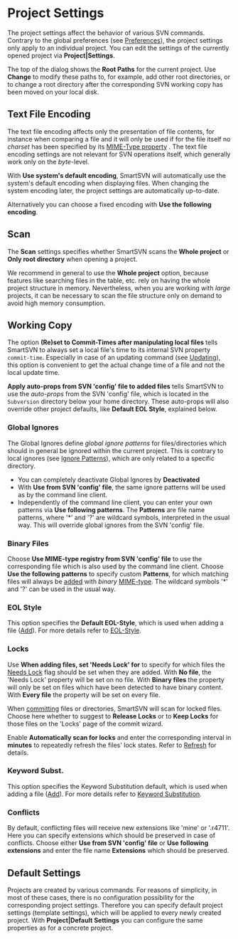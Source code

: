 # Project Settings

The project settings affect the behavior of various SVN commands.
Contrary to the global preferences (see
[Preferences](Preferences.md#Preferences-preferences)), the
project settings only apply to an individual project. You can edit the
settings of the currently opened project via **Project\|Settings**.

The top of the dialog shows the **Root Paths** for the current project.
Use **Change** to modify these paths to, for example, add other root
directories, or to change a root directory after the corresponding SVN
working copy has been moved on your local disk.

## Text File Encoding

The text file encoding affects only the presentation of file contents,
for instance when comparing a file and it will only be used if for the
file itself no *charset* has been specified by its [MIME-Type property](MIME-Type.md#MIME-Type-commands.mime-type) . The
text file encoding settings are not relevant for SVN operations itself,
which generally work only on the *byte*-level.

With **Use system's default encoding**, SmartSVN will automatically use
the system's default encoding when displaying files. When changing the
system encoding later, the project settings are automatically
up-to-date.

Alternatively you can choose a fixed encoding with **Use the following
encoding**.

## Scan

The **Scan** settings specifies whether SmartSVN scans the **Whole
project** or **Only root directory** when opening a project.

We recommend in general to use the **Whole project** option, because
features like searching files in the table, etc. rely on having the
whole project structure in memory. Nevertheless, when you are working
with *large* projects, it can be necessary to scan the file structure
only on demand to avoid high memory consumption.

## Working Copy

The option **(Re)set to Commit-Times after manipulating local files**
tells SmartSVN to always set a local file's time to its internal SVN
property `commit-time`. Especially in case of an updating command (see
[Updating](Updating.md#Updating-commands.updating)), this
option is convenient to get the actual change time of a file and not the
local update time.

**Apply auto-props from SVN 'config' file to added files** tells
SmartSVN to use the *auto-props* from the SVN 'config' file, which is
located in the `Subversion` directory below your home directory. These
auto-props will also override other project defaults, like **Default EOL
Style**, explained below.

### Global Ignores

The Global Ignores define *global ignore patterns* for files/directories
which should in general be ignored within the current project. This is
contrary to local ignores (see [Ignore Patterns](Ignore-Patterns.md#IgnorePatterns-commands.ignore-patterns)),
which are only related to a specific directory.

-   You can completely deactivate Global Ignores by **Deactivated**
-   With **Use from SVN 'config' file**, the same ignore patterns will
    be used as by the command line client.
-   Independently of the command line client, you can enter your own
    patterns via **Use following patterns**. The **Patterns** are file
    name patterns, where '\*' and '?' are wildcard symbols, interpreted
    in the usual way. This will override global ignores from the SVN
    'config' file.

### Binary Files

Choose **Use MIME-type registry from SVN 'config' file** to use the
corresponding file which is also used by the command line client. Choose
**Use the following patterns** to specify custom **Patterns**, for which
matching files will always be [added](Add.md#Add-commands.add)
with *binary*
[MIME-type](MIME-Type.md#MIME-Type-commands.mime-type). The
wildcard symbols '\*' and '?' can be used in the usual way.

### EOL Style

This option specifies the **Default EOL-Style**, which is used when
adding a file ([Add](Add.md#Add-commands.add)). For more
details refer to
[EOL-Style](EOL-Style.md#EOL-Style-commands.eol-style).

### Locks

Use **When adding files, set 'Needs Lock' for** to specify for which
files the [Needs Lock](Locks.md#change-needs-lock) flag should
be set when they are added. With **No file**, the 'Needs Lock' property
will be set on no file. With **Binary files** the property will only be
set on files which have been detected to have binary content. With
**Every file** the property will be set on every file.

When [committing](Commit.md#Commit-commands.commit) files or
directories, SmartSVN will scan for locked files. Choose here whether to
suggest to **Release Locks** or to **Keep Locks** for those files on the
'Locks' page of the commit wizard.

Enable **Automatically scan for locks** and enter the corresponding
interval in **minutes** to repeatedly refresh the files' lock states.
Refer to [Refresh](Locks.md#refresh) for
details.

### Keyword Subst.

This option specifies the Keyword Substitution default, which is used
when adding a file ([Add](Add.md#Add-commands.add)). For more
details refer to [Keyword Substitution](Keyword-Substitution.md#KeywordSubstitution-commands.keyword-substitution).

### Conflicts

By default, conflicting files will receive new extensions like 'mine' or
'.r4711'. Here you can specify extensions which should be preserved in
case of conflicts. Choose either **Use from SVN 'config' file** or **Use
following extensions** and enter the file name **Extensions** which
should be preserved.

## Default Settings

Projects are created by various commands. For reasons of simplicity, in
most of these cases, there is no configuration possibility for the
corresponding project settings. Therefore you can specify default
project settings (template settings), which will be applied to every
newly created project. With **Project\|Default Settings** you can
configure the same properties as for a concrete project.
